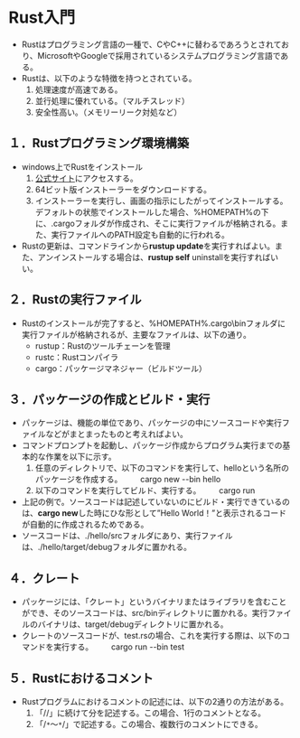 # Rust入門
- Rustはプログラミング言語の一種で、CやC++に替わるであろうとされており、MicrosoftやGoogleで採用されているシステムプログラミング言語である。
- Rustは、以下のような特徴を持つとされている。
    1. 処理速度が高速である。
    2. 並行処理に優れている。（マルチスレッド）
    3. 安全性高い。（メモリーリーク対処など）

## １．Rustプログラミング環境構築
- windows上でRustをインストール
    1. [公式サイト](https://www.rust-lang.org/ja/tools/install)にアクセスする。
    2. 64ビット版インストーラーをダウンロードする。
    3. インストーラーを実行し、画面の指示にしたがってインストールする。デフォルトの状態でインストールした場合、%HOMEPATH%の下に、.cargoフォルダが作成され、そこに実行ファイルが格納される。また、実行ファイルへのPATH設定も自動的に行われる。
- Rustの更新は、コマンドラインから**rustup update**を実行すればよい。また、アンインストールする場合は、**rustup self** uninstallを実行すればいい。

## ２．Rustの実行ファイル
- Rustのインストールが完了すると、%HOMEPATH%\.cargo\binフォルダに実行ファイルが格納されるが、主要なファイルは、以下の通り。
    - rustup：Rustのツールチェーンを管理
    - rustc：Rustコンパイラ
    - cargo：パッケージマネジャー（ビルドツール）

## ３．パッケージの作成とビルド・実行
- パッケージは、機能の単位であり、パッケージの中にソースコードや実行ファイルなどがまとまったものと考えればよい。
- コマンドプロンプトを起動し、パッケージ作成からプログラム実行までの基本的な作業を以下に示す。
    1. 任意のディレクトリで、以下のコマンドを実行して、helloという名所のパッケージを作成する。
        　　cargo new --bin hello
    1. 以下のコマンドを実行してビルド、実行する。
        　　cargo run
- 上記の例で。ソースコードは記述していないのにビルド・実行できているのは、**cargo new**した時にひな形として”Hello World！”と表示されるコードが自動的に作成されるためである。
- ソースコードは、./hello/srcフォルダにあり、実行ファイルは、./hello/target/debugフォルダに置かれる。

## ４．クレート
- パッケージには、「クレート」というバイナリまたはライブラリを含むことができ、そのソースコードは、src/binディレクトリに置かれる。実行ファイルのバイナリは、target/debugディレクトリに置かれる。
- クレートのソースコードが、test.rsの場合、これを実行する際は、以下のコマンドを実行する。
    　　cargo run --bin test

## ５．Rustにおけるコメント
- Rustプログラムにおけるコメントの記述には、以下の2通りの方法がある。
    1. 「//」に続けて分を記述する。この場合、1行のコメントとなる。
    2. 「/```*```～```*```/」で記述する。この場合、複数行のコメントにできる。
